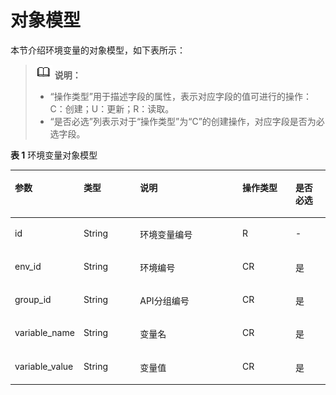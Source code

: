 # 对象模型<a name="ZH-CN_TOPIC_0000001082221191"></a>

本节介绍环境变量的对象模型，如下表所示：

>![](public_sys-resources/icon-note.gif) **说明：** 
>-   “操作类型”用于描述字段的属性，表示对应字段的值可进行的操作：
>    C：创建；U：更新；R：读取。
>-   “是否必选”列表示对于“操作类型”为“C”的创建操作，对应字段是否为必选字段。

**表 1**  环境变量对象模型

<a name="zh-cn_topic_0118922249_table15446427"></a>
<table><thead align="left"><tr id="zh-cn_topic_0118922249_row13652882"><th class="cellrowborder" valign="top" width="20.202020202020204%" id="mcps1.2.6.1.1"><p id="zh-cn_topic_0118922249_p32141673"><a name="zh-cn_topic_0118922249_p32141673"></a><a name="zh-cn_topic_0118922249_p32141673"></a>参数</p>
</th>
<th class="cellrowborder" valign="top" width="18.18181818181818%" id="mcps1.2.6.1.2"><p id="zh-cn_topic_0118922249_p53338749"><a name="zh-cn_topic_0118922249_p53338749"></a><a name="zh-cn_topic_0118922249_p53338749"></a>类型</p>
</th>
<th class="cellrowborder" valign="top" width="33.33333333333333%" id="mcps1.2.6.1.3"><p id="zh-cn_topic_0118922249_p25471413"><a name="zh-cn_topic_0118922249_p25471413"></a><a name="zh-cn_topic_0118922249_p25471413"></a>说明</p>
</th>
<th class="cellrowborder" valign="top" width="17.17171717171717%" id="mcps1.2.6.1.4"><p id="zh-cn_topic_0118922249_p49918586"><a name="zh-cn_topic_0118922249_p49918586"></a><a name="zh-cn_topic_0118922249_p49918586"></a>操作类型</p>
</th>
<th class="cellrowborder" valign="top" width="11.111111111111112%" id="mcps1.2.6.1.5"><p id="zh-cn_topic_0118922249_p16873651"><a name="zh-cn_topic_0118922249_p16873651"></a><a name="zh-cn_topic_0118922249_p16873651"></a>是否必选</p>
</th>
</tr>
</thead>
<tbody><tr id="zh-cn_topic_0118922249_row24588489"><td class="cellrowborder" valign="top" width="20.202020202020204%" headers="mcps1.2.6.1.1 "><p id="zh-cn_topic_0118922249_p45510563"><a name="zh-cn_topic_0118922249_p45510563"></a><a name="zh-cn_topic_0118922249_p45510563"></a>id</p>
</td>
<td class="cellrowborder" valign="top" width="18.18181818181818%" headers="mcps1.2.6.1.2 "><p id="zh-cn_topic_0118922249_p62476969"><a name="zh-cn_topic_0118922249_p62476969"></a><a name="zh-cn_topic_0118922249_p62476969"></a>String</p>
</td>
<td class="cellrowborder" valign="top" width="33.33333333333333%" headers="mcps1.2.6.1.3 "><p id="zh-cn_topic_0118922249_p27469765"><a name="zh-cn_topic_0118922249_p27469765"></a><a name="zh-cn_topic_0118922249_p27469765"></a>环境变量编号</p>
</td>
<td class="cellrowborder" valign="top" width="17.17171717171717%" headers="mcps1.2.6.1.4 "><p id="zh-cn_topic_0118922249_p10458460"><a name="zh-cn_topic_0118922249_p10458460"></a><a name="zh-cn_topic_0118922249_p10458460"></a>R</p>
</td>
<td class="cellrowborder" valign="top" width="11.111111111111112%" headers="mcps1.2.6.1.5 "><p id="zh-cn_topic_0118922249_p41828952"><a name="zh-cn_topic_0118922249_p41828952"></a><a name="zh-cn_topic_0118922249_p41828952"></a>-</p>
</td>
</tr>
<tr id="zh-cn_topic_0118922249_row40916256"><td class="cellrowborder" valign="top" width="20.202020202020204%" headers="mcps1.2.6.1.1 "><p id="zh-cn_topic_0118922249_p25882414"><a name="zh-cn_topic_0118922249_p25882414"></a><a name="zh-cn_topic_0118922249_p25882414"></a>env_id</p>
</td>
<td class="cellrowborder" valign="top" width="18.18181818181818%" headers="mcps1.2.6.1.2 "><p id="zh-cn_topic_0118922249_p16100756"><a name="zh-cn_topic_0118922249_p16100756"></a><a name="zh-cn_topic_0118922249_p16100756"></a>String</p>
</td>
<td class="cellrowborder" valign="top" width="33.33333333333333%" headers="mcps1.2.6.1.3 "><p id="zh-cn_topic_0118922249_p29092859"><a name="zh-cn_topic_0118922249_p29092859"></a><a name="zh-cn_topic_0118922249_p29092859"></a>环境编号</p>
</td>
<td class="cellrowborder" valign="top" width="17.17171717171717%" headers="mcps1.2.6.1.4 "><p id="zh-cn_topic_0118922249_p7711370"><a name="zh-cn_topic_0118922249_p7711370"></a><a name="zh-cn_topic_0118922249_p7711370"></a>CR</p>
</td>
<td class="cellrowborder" valign="top" width="11.111111111111112%" headers="mcps1.2.6.1.5 "><p id="zh-cn_topic_0118922249_p20641258"><a name="zh-cn_topic_0118922249_p20641258"></a><a name="zh-cn_topic_0118922249_p20641258"></a>是</p>
</td>
</tr>
<tr id="zh-cn_topic_0118922249_row51553600"><td class="cellrowborder" valign="top" width="20.202020202020204%" headers="mcps1.2.6.1.1 "><p id="zh-cn_topic_0118922249_p15092060"><a name="zh-cn_topic_0118922249_p15092060"></a><a name="zh-cn_topic_0118922249_p15092060"></a>group_id</p>
</td>
<td class="cellrowborder" valign="top" width="18.18181818181818%" headers="mcps1.2.6.1.2 "><p id="zh-cn_topic_0118922249_p14497308"><a name="zh-cn_topic_0118922249_p14497308"></a><a name="zh-cn_topic_0118922249_p14497308"></a>String</p>
</td>
<td class="cellrowborder" valign="top" width="33.33333333333333%" headers="mcps1.2.6.1.3 "><p id="zh-cn_topic_0118922249_p33431272"><a name="zh-cn_topic_0118922249_p33431272"></a><a name="zh-cn_topic_0118922249_p33431272"></a>API分组编号</p>
</td>
<td class="cellrowborder" valign="top" width="17.17171717171717%" headers="mcps1.2.6.1.4 "><p id="zh-cn_topic_0118922249_p23578537"><a name="zh-cn_topic_0118922249_p23578537"></a><a name="zh-cn_topic_0118922249_p23578537"></a>CR</p>
</td>
<td class="cellrowborder" valign="top" width="11.111111111111112%" headers="mcps1.2.6.1.5 "><p id="zh-cn_topic_0118922249_p30813383"><a name="zh-cn_topic_0118922249_p30813383"></a><a name="zh-cn_topic_0118922249_p30813383"></a>是</p>
</td>
</tr>
<tr id="zh-cn_topic_0118922249_row8884996"><td class="cellrowborder" valign="top" width="20.202020202020204%" headers="mcps1.2.6.1.1 "><p id="zh-cn_topic_0118922249_p48596088"><a name="zh-cn_topic_0118922249_p48596088"></a><a name="zh-cn_topic_0118922249_p48596088"></a>variable_name</p>
</td>
<td class="cellrowborder" valign="top" width="18.18181818181818%" headers="mcps1.2.6.1.2 "><p id="zh-cn_topic_0118922249_p43969019"><a name="zh-cn_topic_0118922249_p43969019"></a><a name="zh-cn_topic_0118922249_p43969019"></a>String</p>
</td>
<td class="cellrowborder" valign="top" width="33.33333333333333%" headers="mcps1.2.6.1.3 "><p id="zh-cn_topic_0118922249_p4720824"><a name="zh-cn_topic_0118922249_p4720824"></a><a name="zh-cn_topic_0118922249_p4720824"></a>变量名</p>
</td>
<td class="cellrowborder" valign="top" width="17.17171717171717%" headers="mcps1.2.6.1.4 "><p id="zh-cn_topic_0118922249_p46842453"><a name="zh-cn_topic_0118922249_p46842453"></a><a name="zh-cn_topic_0118922249_p46842453"></a>CR</p>
</td>
<td class="cellrowborder" valign="top" width="11.111111111111112%" headers="mcps1.2.6.1.5 "><p id="zh-cn_topic_0118922249_p36142330"><a name="zh-cn_topic_0118922249_p36142330"></a><a name="zh-cn_topic_0118922249_p36142330"></a>是</p>
</td>
</tr>
<tr id="zh-cn_topic_0118922249_row56845520"><td class="cellrowborder" valign="top" width="20.202020202020204%" headers="mcps1.2.6.1.1 "><p id="zh-cn_topic_0118922249_p41084373"><a name="zh-cn_topic_0118922249_p41084373"></a><a name="zh-cn_topic_0118922249_p41084373"></a>variable_value</p>
</td>
<td class="cellrowborder" valign="top" width="18.18181818181818%" headers="mcps1.2.6.1.2 "><p id="zh-cn_topic_0118922249_p39499894"><a name="zh-cn_topic_0118922249_p39499894"></a><a name="zh-cn_topic_0118922249_p39499894"></a>String</p>
</td>
<td class="cellrowborder" valign="top" width="33.33333333333333%" headers="mcps1.2.6.1.3 "><p id="zh-cn_topic_0118922249_p45374877"><a name="zh-cn_topic_0118922249_p45374877"></a><a name="zh-cn_topic_0118922249_p45374877"></a>变量值</p>
</td>
<td class="cellrowborder" valign="top" width="17.17171717171717%" headers="mcps1.2.6.1.4 "><p id="zh-cn_topic_0118922249_p51486383"><a name="zh-cn_topic_0118922249_p51486383"></a><a name="zh-cn_topic_0118922249_p51486383"></a>CR</p>
</td>
<td class="cellrowborder" valign="top" width="11.111111111111112%" headers="mcps1.2.6.1.5 "><p id="zh-cn_topic_0118922249_p9647510"><a name="zh-cn_topic_0118922249_p9647510"></a><a name="zh-cn_topic_0118922249_p9647510"></a>是</p>
</td>
</tr>
</tbody>
</table>

